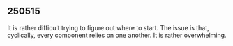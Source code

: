 ## 250515
It is rather difficult trying to figure out where to start. The issue is that,
cyclically, every component relies on one another. It is rather overwhelming.
